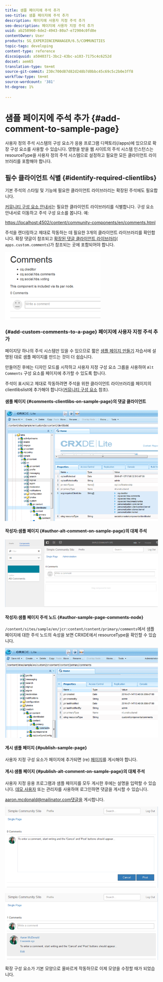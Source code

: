 ```yaml
---
title: 샘플 페이지에 주석 추가
seo-title: 샘플 페이지에 주석 추가
description: 페이지에 사용자 지정 주석 추가
seo-description: 페이지에 사용자 지정 주석 추가
uuid: ab258960-6de2-4943-80a7-e72904c0fd8e
contentOwner: User
products: SG_EXPERIENCEMANAGER/6.5/COMMUNITIES
topic-tags: developing
content-type: reference
discoiquuid: a5040371-3bc2-43bc-a103-7175c4c6252d
docset: aem65
translation-type: tm+mt
source-git-commit: 230c700d87d82d248b7d0bbc45c69c5c2b0e3ff8
workflow-type: tm+mt
source-wordcount: '381'
ht-degree: 1%

---
```



# 샘플 페이지에 주석 추가 {#add-comment-to-sample-page}

사용자 정의 주석 시스템의 구성 요소가 응용 프로그램 디렉토리(/apps)에 있으므로 확장 구성 요소를 사용할 수 있습니다. 영향을 받을 웹 사이트의 주석 시스템 인스턴스는 resourceType을 사용자 정의 주석 시스템으로 설정하고 필요한 모든 클라이언트 라이브러리를 포함해야 합니다.

## 필수 클라이언트 식별 {#identify-required-clientlibs}

기본 주석의 스타일 및 기능에 필요한 클라이언트 라이브러리는 확장된 주석에도 필요합니다.

[커뮤니티 구성 요소 안내서](/help/communities/components-guide.md)는 필요한 클라이언트 라이브러리를 식별합니다. 구성 요소 안내서로 이동하고 주석 구성 요소를 봅니다. 예:

[https://localhost:4502/content/community-components/en/comments.html](https://localhost:4502/content/community-components/en/comments.html)

주석을 렌더링하고 제대로 작동하는 데 필요한 3개의 클라이언트 라이브러리를 확인합니다. 확장 댓글이 참조되고 [확장된 댓글 클라이언트 라이브러리](/help/communities/extend-create-components.md#create-a-client-library-folder)( `apps.custom.comments`)가 참조되는 곳에 포함되어야 합니다.

![chlimage_1-47](assets/chlimage_1-47.png)

### {#add-custom-comments-to-a-page} 페이지에 사용자 지정 주석 추가

페이지당 하나의 주석 시스템만 있을 수 있으므로 짧은 [샘플 페이지 만들기](/help/communities/create-sample-page.md) 자습서에 설명된 대로 샘플 페이지를 만드는 것이 더 쉽습니다.

만들어진 후에는 디자인 모드를 시작하고 사용자 지정 구성 요소 그룹을 사용하여 `Alt Comments` 구성 요소를 페이지에 추가할 수 있도록 합니다.

주석이 표시되고 제대로 작동하려면 주석을 위한 클라이언트 라이브러리를 페이지의 clientlibslist에 추가해야 합니다([커뮤니티 구성 요소](/help/communities/clientlibs.md) 참조).

#### 샘플 페이지 {#comments-clientlibs-on-sample-page}의 댓글 클라이언트

![chlimage_1-48](assets/chlimage_1-48.png)

#### 작성자:샘플 페이지 {#author-alt-comment-on-sample-page}의 대체 주석

![chlimage_1-49](assets/chlimage_1-49.png)

#### 작성자:샘플 페이지 주석 노드 {#author-sample-page-comments-node}

`/content/sites/sample/en/jcr:content/content/primary/comments`에서 샘플 페이지에 대한 주석 노드의 속성을 보면 CRXDE에서 resourceType을 확인할 수 있습니다.

![chlimage_1-50](assets/chlimage_1-50.png)

#### 게시 샘플 페이지 {#publish-sample-page}

사용자 지정 구성 요소가 페이지에 추가되면 (re) [페이지](/help/communities/sites-console.md#publishing-the-site)를 게시해야 합니다.

#### 게시:샘플 페이지 {#publish-alt-comment-on-sample-page}의 대체 주석

사용자 지정 응용 프로그램과 샘플 페이지를 모두 게시한 후에는 설명을 입력할 수 있습니다. [데모 사용자](/help/communities/tutorials.md#demo-users) 또는 관리자를 사용하여 로그인하면 댓글을 게시할 수 있습니다.

aaron.mcdonald@mailinator.com댓글을 게시합니다.

![chlimage_1-51](assets/chlimage_1-51.png)

![chlimage_1-52](assets/chlimage_1-52.png)

확장 구성 요소가 기본 모양으로 올바르게 작동하므로 이제 모양을 수정할 때가 되었습니다.